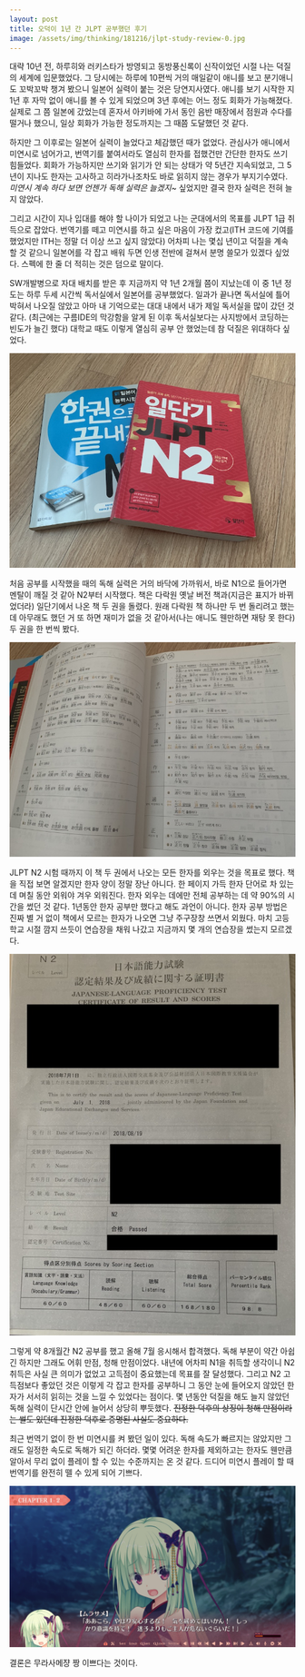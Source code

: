 ```yaml
---
layout: post
title: 오덕이 1년 간 JLPT 공부했던 후기
image: /assets/img/thinking/181216/jlpt-study-review-0.jpg
---
```


대략 10년 전, 하루히와 러키스타가 방영되고 동방풍신록이 신작이었던 시절 나는 덕질의 세계에 입문했었다.
그 당시에는 하루에 10편씩 거의 매일같이 애니를 보고 분기애니도 꼬박꼬박 챙겨 봤으니 일본어 실력이 붙는 것은 당연지사였다.
애니를 보기 시작한 지 1년 후 자막 없이 애니를 볼 수 있게 되었으며 3년 후에는 어느 정도 회화가 가능해졌다.
실제로 그 쯤 일본에 갔었는데 혼자서 아키바에 가서 동인 음반 매장에서 점원과 수다를 떨거나 했으니,
일상 회화가 가능한 정도까지는 그 때쯤 도달했던 것 같다.

하지만 그 이후로는 일본어 실력이 늘었다고 체감했던 때가 없었다.
관심사가 애니에서 미연시로 넘어가고, 번역기를 붙여서라도 열심히 한자를 접했건만 간단한 한자도 쓰기 힘들었다.
회화가 가능하지만 쓰기와 읽기가 안 되는 상태가 약 5년간 지속되었고,
그 5년이 지나도 한자는 고사하고 히라가나조차도 바로 읽히지 않는 경우가 부지기수였다.
*미연시 계속 하다 보면 언젠가 독해 실력은 늘겠지~* 싶었지만 결국 한자 실력은 전혀 늘지 않았다.

그리고 시간이 지나 입대를 해야 할 나이가 되었고 나는 군대에서의 목표를 JLPT 1급 취득으로 잡았다.
번역기를 떼고 미연시를 하고 싶은 마음이 가장 컸고(ITH 코드에 기여를 했었지만 ITH는 정말 더 이상 쓰고 싶지 않았다)
어차피 나는 몇십 년이고 덕질을 계속 할 것 같으니 일본어를 각 잡고 배워 두면 인생 전반에 걸쳐서 분명 쓸모가 있겠다 싶었다.
스펙에 한 줄 더 적히는 것은 덤으로 말이다.

SW개발병으로 자대 배치를 받은 후 지금까지 약 1년 2개월 쯤이 지났는데 이 중 1년 정도는 하루 두세 시간씩 독서실에서 일본어를 공부했었다.
일과가 끝나면 독서실에 틀어박혀서 나오질 않았고 아마 내 기억으로는 대대 내에서 내가 제일 독서실을 많이 갔던 것 같다.
(최근에는 구름IDE의 막강함을 알게 된 이후 독서실보다는 사지방에서 코딩하는 빈도가 늘긴 했다)
대학교 때도 이렇게 열심히 공부 안 했었는데 참 덕질은 위대하다 싶었다.

![jlpt-study-review-1](/assets/img/thinking/181216/jlpt-study-review-1.jpg)

처음 공부를 시작했을 때의 독해 실력은 거의 바닥에 가까워서, 바로 N1으로 들어가면 멘탈이 깨질 것 같아 N2부터 시작했다.
책은 다락원 옛날 버전 책과(지금은 표지가 바뀌었더라) 일단기에서 나온 책 두 권을 돌렸다.
원래 다락원 책 하나만 두 번 돌리려고 했는데 아무래도 했던 거 또 하면 재미가 없을 것 같아서(나는 애니도 웬만하면 재탕 못 한다)
두 권을 한 번씩 봤다.

![jlpt-study-review-2](/assets/img/thinking/181216/jlpt-study-review-2.jpg)

JLPT N2 시험 때까지 이 책 두 권에서 나오는 모든 한자를 외우는 것을 목표로 했다.
책을 직접 보면 알겠지만 한자 양이 정말 장난 아니다. 한 페이지 가득 한자 단어로 차 있는데 며칠 동안 외워야 겨우 외워진다.
한자 외우는 데에만 전체 공부하는 데 약 90%의 시간을 썼던 것 같다. 1년동안 한자 공부만 했다고 해도 과언이 아니다.
한자 공부 방법은 진짜 별 거 없이 책에서 모르는 한자가 나오면 그냥 주구장창 쓰면서 외웠다.
마치 고등학교 시절 깜지 쓰듯이 연습장을 채워 나갔고 지금까지 몇 개의 연습장을 썼는지 모르겠다.

![jlpt-study-review-3](/assets/img/thinking/181216/jlpt-study-review-3.jpg)

그렇게 약 8개월간 N2 공부를 했고 올해 7월 응시해서 합격했다. 독해 부분이 약간 아쉽긴 하지만 그래도 어휘 만점, 청해 만점이었다.
내년에 어차피 N1을 취득할 생각이니 N2 취득은 사실 큰 의미가 없었고 고득점이 중요했는데 목표를 잘 달성했다.
그리고 N2 고득점보다 좋았던 것은 이렇게 각 잡고 한자를 공부하니 그 동안 눈에 들어오지 않았던 한자가 서서히 읽히는 것을 느낄 수 있었다는 점이다.
몇 년동안 덕질을 해도 늘지 않았던 독해 실력이 단시간 안에 늘어서 상당히 뿌듯했다.
~~진정한 덕후의 상징이 청해 만점이라는 썰도 있던데 진정한 덕후로 증명된 사실도 중요하다.~~

최근 번역기 없이 한 번 미연시를 켜 봤던 일이 있다. 독해 속도가 빠르지는 않았지만 그래도 일정한 속도로 독해가 되긴 하더라.
몇몇 어려운 한자를 제외하고는 한자도 웬만큼 알아서 무리 없이 플레이 할 수 있는 수준까지는 온 것 같다.
드디어 미연시 플레이 할 때 번역기를 완전히 뗄 수 있게 되어 기쁘다.

![jlpt-study-review-4](/assets/img/thinking/181216/jlpt-study-review-4.jpeg)

결론은 무라사메쟝 짱 이쁘다는 것이다.